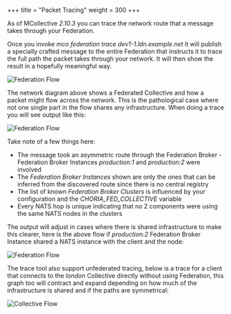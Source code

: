 +++
title = "Packet Tracing"
weight = 300
+++

As of MCollective *2.10.3* you can trace the network route that a message takes through your Federation.

Once you invoke *mco federation trace dev1-1.ldn.example.net* it will publish a specially crafted message to the entire Federation that instructs it to trace the full path the packet takes through your network.  It will then show the result in a hopefully meaningful way.

![Federation Flow](../../federation_flow.png)

The network diagram above shows a Federated Collective and how a packet might flow across the network.  This is the pathological case where not one single part in the flow shares any infrastructure.  When doing a trace you will see output like this:

![Federation Flow](../../federation_full_trace.png)

Take note of a few things here:

  * The message took an asymmetric route through the Federation Broker - Federation Broker Instances *production:1* and *production:2* were involved
  * The *Federation Broker Instances* shown are only the ones that can be inferred from the discovered route since there is no central registry
  * The list of known *Federation Broker Clusters* is influenced by your configuration and the *CHORIA_FED_COLLECTIVE* variable
  * Every NATS hop is unique indicating that no 2 components were using the same NATS nodes in the clusters

The output will adjust in cases where there is shared infrastructure to make this clearer, here is the above flow if *production:2* Federation Broker Instance shared a NATS instance with the client and the node:

![Federation Flow](../../federation_full_trace_shared.png)

The trace tool also support unfederated tracing, below is a trace for a client that connects to the *london* Collective directly without using Federation, this graph too will contract and expand depending on how much of the infrastructure is shared and if the paths are symmetrical:

![Collective Flow](../../unfederated_full_trace.png)
